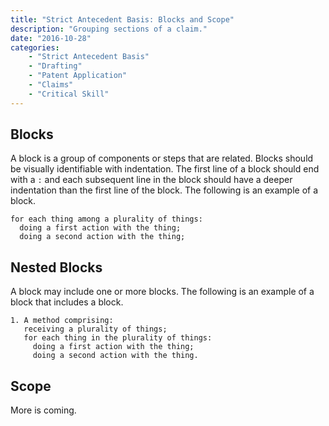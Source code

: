 ```yaml
---
title: "Strict Antecedent Basis: Blocks and Scope"
description: "Grouping sections of a claim."
date: "2016-10-28"
categories: 
    - "Strict Antecedent Basis"
    - "Drafting"
    - "Patent Application"
    - "Claims"
    - "Critical Skill"
---
```



## Blocks

A block is a group of components or steps that are related. Blocks should be visually identifiable with indentation. The first line of a block should end with a `:` and each subsequent line in the block should have a deeper indentation than the first line of the block.  The following is an example of a block.

``` claim
for each thing among a plurality of things:
  doing a first action with the thing; 
  doing a second action with the thing;
```

## Nested Blocks

A block may include one or more blocks.  The following is an example of a block that includes a block.

``` claim
1. A method comprising:
   receiving a plurality of things;
   for each thing in the plurality of things:
     doing a first action with the thing; 
     doing a second action with the thing.
```

## Scope

More is coming.